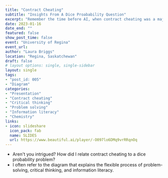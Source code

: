 ```yaml
---
title: "Contract Cheating"
subtitle: "Insights From A Dice Proabability Question"
excerpt: "Remember the time before AI, when contract cheating was a major concern for universities? Here's my hot take on the issue."
date: 2023-01-16
date_end: ""
featured: false
show_post_time: false
event: "University of Regina"
event_url: 
author: "Laura Briggs"
location: "Regina, Saskatchewan"
draft: false
# layout options: single, single-sidebar
layout: single
tags:
- "post_id: 005"
- "Diagram"
categories:
- "Presentation"
- "Contract cheating"
- "Critical thinking"
- "Problem solving"
- "Information literacy"
- "Chemistry"
links:
- icon: slideshare
  icon_pack: fab
  name: SLIDES
  url: https://www.beautiful.ai/player/-O097lo6DMq9vrRRqnOq
---
```


* Aren't you intrigued? How did I relate contract cheating to a dice probability problem?
* I often refer to the diagram that explains the flexible process of problem-solving, critical thinking, and information literacy. 

